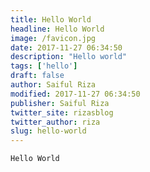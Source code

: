 ```yaml
---
title: Hello World
headline: Hello World
image: /favicon.jpg
date: 2017-11-27 06:34:50
description: "Hello world"
tags: ['hello']
draft: false
author: Saiful Riza
modified: 2017-11-27 06:34:50
publisher: Saiful Riza
twitter_site: rizasblog
twitter_author: riza
slug: hello-world
---
```


```
Hello World
```
